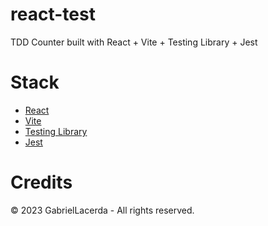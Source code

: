 # react-test

TDD Counter built with React + Vite + Testing Library + Jest

# Stack

* [React](https://pt-br.reactjs.org/)
* [Vite](https://vitejs.dev/)
* [Testing Library](https://testing-library.com/)
* [Jest](https://jestjs.io)

# Credits

&copy; 2023 GabrielLacerda - All rights reserved.
